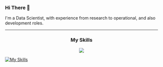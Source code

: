 ### Hi There 👋

I'm a Data Scientist, with experience from research to operational, and also development roles.


___ 
<h3 align="center">My Skills</h3>
<p align="center">
  <a href="https://skillicons.dev">
    <img src="https://skills.thijs.gg/icons?i=py,tensorflow,pytorch,aws,gcp,postgres,postman,linux,git&theme=dark" />
  </a>
</p>

[![My Skills](https://skillicons.dev/icons?i=js,html,css,wasm)](https://skillicons.dev)


<!--
**joon-kc/joon-kc** is a ✨ _special_ ✨ repository because its `README.md` (this file) appears on your GitHub profile.

Here are some ideas to get you started:

- 🔭 I’m currently working on ...
- 🌱 I’m currently learning ...
- 👯 I’m looking to collaborate on ...
- 🤔 I’m looking for help with ...
- 💬 Ask me about ...
- 📫 How to reach me: ...
- 😄 Pronouns: ...
- ⚡ Fun fact: ...
-->

